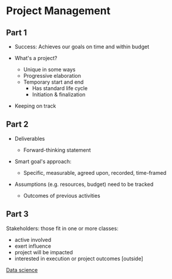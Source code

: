 
# Project Management 

## Part 1

- Success: Achieves our goals on time and within budget 

- What's a project?
  - Unique in some ways 
  - Progressive elaboration
  - Temporary start and end
    - Has standard life cycle
    - Initiation & finalization 

- Keeping on track

## Part 2

- Deliverables
  - Forward-thinking statement
- Smart goal's approach:
  - Specific, measurable, agreed upon, recorded, time-framed
   
- Assumptions (e.g. resources, budget) need to be tracked
  - Outcomes of previous activities


## Part 3

Stakeholders: those fit in one or more classes:
- active involved
- exert influence
- project will be impacted
- interested in execution or project outcomes [outside]

[Data science](data_science.md)
